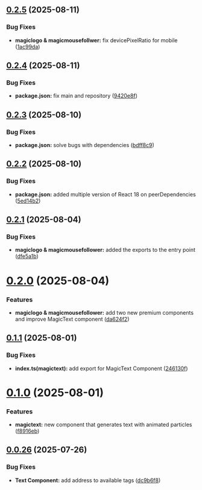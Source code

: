 ## [0.2.5](https://github.com/araldev/v12-ui/compare/v0.2.4...v0.2.5) (2025-08-11)


### Bug Fixes

* **magiclogo & magicmousefollwer:** fix devicePixelRatio for mobile ([1ac99da](https://github.com/araldev/v12-ui/commit/1ac99da13afb573b2a6b5c839856b122a8992844))

## [0.2.4](https://github.com/araldev/v12-ui/compare/v0.2.3...v0.2.4) (2025-08-11)


### Bug Fixes

* **package.json:** fix main and repository ([9420e8f](https://github.com/araldev/v12-ui/commit/9420e8f7b4af22fcde6e328014dde8adc5cd8458))

## [0.2.3](https://github.com/araldev/v12-ui/compare/v0.2.2...v0.2.3) (2025-08-10)


### Bug Fixes

* **package.json:** solve bugs with dependencies ([bdff8c9](https://github.com/araldev/v12-ui/commit/bdff8c9ee7b3fcaf2f9e8174e9f3f0f51404f92d))

## [0.2.2](https://github.com/araldev/v12-ui/compare/v0.2.1...v0.2.2) (2025-08-10)


### Bug Fixes

* **package.json:** added multiple version of React 18 on peerDependencies ([5ed14b2](https://github.com/araldev/v12-ui/commit/5ed14b2576d4943c9ce5b7e6f3809e2a2bb3cdd2))

## [0.2.1](https://github.com/araldev/v12-ui/compare/v0.2.0...v0.2.1) (2025-08-04)


### Bug Fixes

* **magiclogo & magicmousefollower:** added the exports to the entry point ([dfe5a1b](https://github.com/araldev/v12-ui/commit/dfe5a1bd64a3488d430f720504a56bfc53870e98))

# [0.2.0](https://github.com/araldev/v12-ui/compare/v0.1.1...v0.2.0) (2025-08-04)


### Features

* **magiclogo & magicmousefollower:** add two new premium components and improve MagicText component ([da624f2](https://github.com/araldev/v12-ui/commit/da624f28b576e5fb1c7956a9d965319402dd4c37))

## [0.1.1](https://github.com/araldev/v12-ui/compare/v0.1.0...v0.1.1) (2025-08-01)


### Bug Fixes

* **index.ts(magictext):** add export for MagicText Component ([246130f](https://github.com/araldev/v12-ui/commit/246130fbac7e1974571ce3710e65dd45e7b1625d))

# [0.1.0](https://github.com/araldev/v12-ui/compare/v0.0.26...v0.1.0) (2025-08-01)


### Features

* **magictext:** new component that generates text with animated particles ([f8916eb](https://github.com/araldev/v12-ui/commit/f8916eb0ab31aed9ee8b6e5e0916909ebef0e60c))

## [0.0.26](https://github.com/araldev/v12-ui/compare/v0.0.25...v0.0.26) (2025-07-26)


### Bug Fixes

* **Text Component:** add address to available tags ([dc9b6f8](https://github.com/araldev/v12-ui/commit/dc9b6f8ed7cb195ed59620edcef5426884f898a7))
